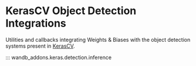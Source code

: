 # KerasCV Object Detection Integrations

Utilities and callbacks integrating Weights & Biases with the object detection systems present in [KerasCV](https://github.com/keras-team/keras-cv).


::: wandb_addons.keras.detection.inference
